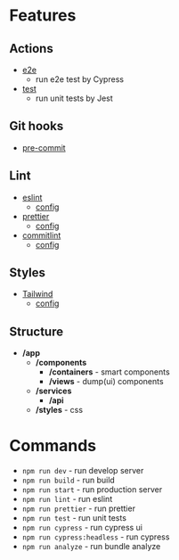 # Features

## Actions

* [e2e](.github/workflows/e2e.yml)
    * run e2e test by Cypress
* [test](.github/workflows/e2e.yml)
    * run unit tests by Jest

## Git hooks

* [pre-commit](.husky/pre-commit)

## Lint

* [eslint](https://eslint.org/)
    * [config](tsconfig.json)
* [prettier](https://prettier.io/)
    * [config](.prettierrc)
* [commitlint](https://commitlint.js.org/#/)
    * [config](commitlint.config.js)

## Styles

* [Tailwind](https://tailwindcss.com/)
    * [config](tailwind.config.js)

## Structure

* **/app**
    * **/components**
        * **/containers** - smart components
        * **/views** - dump(ui) components
    * **/services**
        * **/api**
    * **/styles** - css

# Commands

* `npm run dev` - run develop server
* `npm run build` - run build
* `npm run start` - run production server
* `npm run lint` - run eslint
* `npm run prettier` - run prettier
* `npm run test` - run unit tests
* `npm run cypress` - run cypress ui
* `npm run cypress:headless` - run cypress
* `npm run analyze` - run bundle analyze